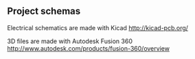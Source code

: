 ## Project schemas

Electrical schematics are made with Kicad http://kicad-pcb.org/

3D files are made with Autodesk Fusion 360 http://www.autodesk.com/products/fusion-360/overview

